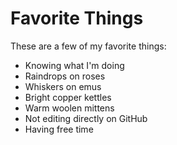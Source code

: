 # Favorite Things

These are a few of my favorite things:

- Knowing what I'm doing
- Raindrops on roses
- Whiskers on emus
- Bright copper kettles
- Warm woolen mittens
- Not editing directly on GitHub
- Having free time
